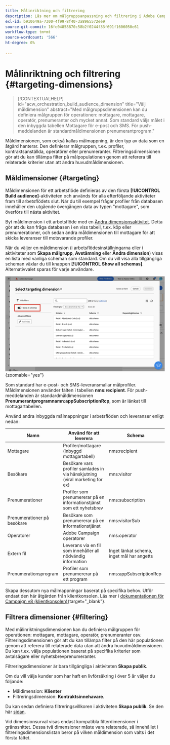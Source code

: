 ```yaml
---
title: Målinriktning och filtrering
description: Läs mer om målgruppsanpassning och filtrering i Adobe Campaign webbgränssnitt
exl-id: b910649a-7300-4f99-8f40-3a8965572ee9
source-git-commit: 16fe04858870c58b2f0244f33f691f1606050e61
workflow-type: tm+mt
source-wordcount: '566'
ht-degree: 0%

---
```


# Målinriktning och filtrering {#targeting-dimensions}

>[!CONTEXTUALHELP]
>id="acw_orchestration_build_audience_dimension"
>title="Välj måldimension"
>abstract="Med målgruppsdimensionen kan du definiera målgruppen för operationen: mottagare, mottagare, operatör, prenumeranter och mycket annat. Som standard väljs målet i den inbyggda tabellen Mottagare för e-post och SMS. För push-meddelanden är standardmåldimensionen prenumerantprogram."

Måldimensionen, som också kallas målmappning, är den typ av data som en åtgärd hanterar. Den definierar målgruppen, t.ex. profiler, kontraktsanställda, operatörer eller prenumeranter. Filtreringsdimensionen gör att du kan tillämpa filter på målpopulationen genom att referera till relaterade kriterier utan att ändra huvudmåldimensionen.

## Måldimensioner {#targeting}

Måldimensionen för ett arbetsflöde definieras av den första **[!UICONTROL Build audience]**-aktiviteten och används för alla efterföljande aktiviteter fram till arbetsflödets slut. När du till exempel frågar profiler från databasen innehåller den utgående övergången data av typen &quot;mottagare&quot;, som överförs till nästa aktivitet.

Byt måldimension i ett arbetsflöde med en [Ändra dimensionsaktivitet](../workflows/activities/change-dimension.md). Detta gör att du kan fråga databasen i en viss tabell, t.ex. köp eller prenumerationer, och sedan ändra måldimensionen till mottagare för att skicka leveranser till motsvarande profiler.

När du väljer en måldimension (i arbetsflödesinställningarna eller i aktiviteter som **Skapa målgrupp**, **Avstämning** eller **Ändra dimension**) visas en lista med vanliga scheman som standard. Om du vill visa alla tillgängliga scheman växlar du till knappen **[!UICONTROL Show all schemas]**. Alternativvalet sparas för varje användare.

![Skärmbild som visar gränssnittet för måldimensionen med knappen Visa alla scheman aktiverad.](assets/targeting-dimension-show-all.png){zoomable="yes"}

Som standard har e-post- och SMS-leveransmallar målprofiler. Måldimensionen använder fälten i tabellen **nms:recipient**. För push-meddelanden är standardmåldimensionen **Prenumerantprogramnamn:appSubscriptionRcp**, som är länkat till mottagartabellen.

Använd andra inbyggda målmappningar i arbetsflöden och leveranser enligt nedan:

| Namn | Använd för att leverera | Schema |
|-----------------------|-------------------------------------------------------|-------------------------|
| Mottagare | Profiler/mottagare (inbyggd mottagartabell) | nms:recipient |
| Besökare | Besökare vars profiler samlades in via hänskjutning (viral marketing for ex) | mns:visitor |
| Prenumerationer | Profiler som prenumererar på en informationstjänst som ett nyhetsbrev | nms:subscription |
| Prenumerationer på besökare | Besökare som prenumererar på en informationstjänst | nms:visitorSub |
| Operatorer | Adobe Campaign operatorer | nms:operator |
| Extern fil | Leverans via en fil som innehåller all nödvändig information | Inget länkat schema, inget mål har angetts |
| Prenumerationsprogram | Profiler som prenumererar på ett program | nms:appSubscriptionRcp |

Skapa dessutom nya målmappningar baserat på specifika behov. Utför endast den här åtgärden från klientkonsolen. Läs mer i [dokumentationen för Campaign v8 (klientkonsolen)](https://experienceleague.adobe.com/docs/campaign/campaign-v8/audience/add-profiles/target-mappings.html?lang=sv-SE#new-mapping){target="_blank"}.

## Filtrera dimensioner {#filtering}

Med målinriktningsdimensionen kan du definiera målgruppen för operationen: mottagare, mottagare, operatör, prenumeranter osv. Filtreringsdimensionen gör att du kan tillämpa filter på den här populationen genom att referera till relaterade data utan att ändra huvudmåldimensionen. Du kan t.ex. välja populationen baserat på specifika kriterier som avtalsägare eller nyhetsbrevprenumeranter.

Filtreringsdimensioner är bara tillgängliga i aktiviteten **Skapa publik**.

Om du vill välja kunder som har haft en livförsäkring i över 5 år väljer du följande:

* Måldimension: **Klienter**
* Filtreringsdimension: **Kontraktsinnehavare**.

Du kan sedan definiera filtreringsvillkoren i aktiviteten **Skapa publik**. Se den här [sidan](../workflows/activities/build-audience.md).

Vid dimensionsurval visas endast kompatibla filterdimensioner i gränssnittet. Dessa två dimensioner måste vara relaterade, så innehållet i filtreringsdimensionslistan beror på vilken måldimension som valts i det första fältet.
